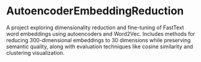 # AutoencoderEmbeddingReduction
A project exploring dimensionality reduction and fine-tuning of FastText word embeddings using autoencoders and Word2Vec. Includes methods for reducing 300-dimensional embeddings to 30 dimensions while preserving semantic quality, along with evaluation techniques like cosine similarity and clustering visualization.
